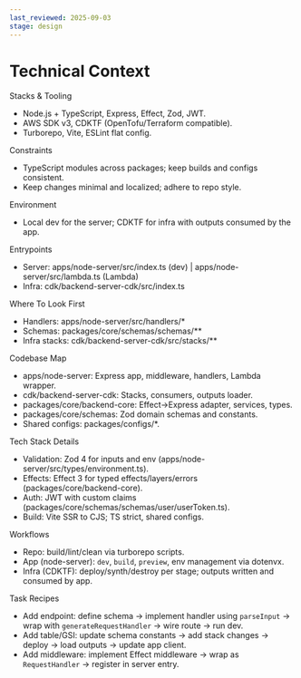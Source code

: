 ```yaml
---
last_reviewed: 2025-09-03
stage: design
---
```


# Technical Context

Stacks & Tooling

- Node.js + TypeScript, Express, Effect, Zod, JWT.
- AWS SDK v3, CDKTF (OpenTofu/Terraform compatible).
- Turborepo, Vite, ESLint flat config.

Constraints

- TypeScript modules across packages; keep builds and configs consistent.
- Keep changes minimal and localized; adhere to repo style.

Environment

- Local dev for the server; CDKTF for infra with outputs consumed by the app.

Entrypoints

- Server: apps/node-server/src/index.ts (dev) | apps/node-server/src/lambda.ts (Lambda)
- Infra: cdk/backend-server-cdk/src/index.ts

Where To Look First

- Handlers: apps/node-server/src/handlers/\*
- Schemas: packages/core/schemas/schemas/\*\*
- Infra stacks: cdk/backend-server-cdk/src/stacks/\*\*

Codebase Map

- apps/node-server: Express app, middleware, handlers, Lambda wrapper.
- cdk/backend-server-cdk: Stacks, consumers, outputs loader.
- packages/core/backend-core: Effect→Express adapter, services, types.
- packages/core/schemas: Zod domain schemas and constants.
- Shared configs: packages/configs/\*.

Tech Stack Details

- Validation: Zod 4 for inputs and env (apps/node-server/src/types/environment.ts).
- Effects: Effect 3 for typed effects/layers/errors (packages/core/backend-core).
- Auth: JWT with custom claims (packages/core/schemas/schemas/user/userToken.ts).
- Build: Vite SSR to CJS; TS strict, shared configs.

Workflows

- Repo: build/lint/clean via turborepo scripts.
- App (node-server): `dev`, `build`, `preview`, env management via dotenvx.
- Infra (CDKTF): deploy/synth/destroy per stage; outputs written and consumed by app.

Task Recipes

- Add endpoint: define schema → implement handler using `parseInput` → wrap with `generateRequestHandler` → wire route → run dev.
- Add table/GSI: update schema constants → add stack changes → deploy → load outputs → update app client.
- Add middleware: implement Effect middleware → wrap as `RequestHandler` → register in server entry.
